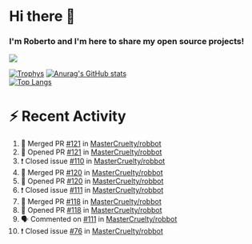 # Hi there 👋
### I'm Roberto and I'm here to share my open source projects!

<img src="https://komarev.com/ghpvc/?username=mastercruelty&label=Profile views&color=0e75b6"><br>

[![Trophys](https://github-profile-trophy.vercel.app/?username=mastercruelty)](https://github.com/ryo-ma/github-profile-trophy)
[![Anurag's GitHub stats](https://github-readme-stats.vercel.app/api?username=mastercruelty&show_icons=true&theme=tokyonight)](https://github.com/anuraghazra/github-readme-stats)<br>
[![Top Langs](https://github-readme-stats.vercel.app/api/top-langs/?username=mastercruelty&langs_count=10&hide=jupyter%20notebook&exclude_repo=Alarm-project&langs_count=6&layout=compact&theme=tokyonight)](https://github.com/anuraghazra/github-readme-stats)

# :zap: Recent Activity
<!--START_SECTION:activity-->
1. 🎉 Merged PR [#121](https://github.com/MasterCruelty/robbot/pull/121) in [MasterCruelty/robbot](https://github.com/MasterCruelty/robbot)
2. 💪 Opened PR [#121](https://github.com/MasterCruelty/robbot/pull/121) in [MasterCruelty/robbot](https://github.com/MasterCruelty/robbot)
3. ❗️ Closed issue [#110](https://github.com/MasterCruelty/robbot/issues/110) in [MasterCruelty/robbot](https://github.com/MasterCruelty/robbot)
4. 🎉 Merged PR [#120](https://github.com/MasterCruelty/robbot/pull/120) in [MasterCruelty/robbot](https://github.com/MasterCruelty/robbot)
5. 💪 Opened PR [#120](https://github.com/MasterCruelty/robbot/pull/120) in [MasterCruelty/robbot](https://github.com/MasterCruelty/robbot)
6. ❗️ Closed issue [#111](https://github.com/MasterCruelty/robbot/issues/111) in [MasterCruelty/robbot](https://github.com/MasterCruelty/robbot)
7. 🎉 Merged PR [#118](https://github.com/MasterCruelty/robbot/pull/118) in [MasterCruelty/robbot](https://github.com/MasterCruelty/robbot)
8. 💪 Opened PR [#118](https://github.com/MasterCruelty/robbot/pull/118) in [MasterCruelty/robbot](https://github.com/MasterCruelty/robbot)
9. 🗣 Commented on [#111](https://github.com/MasterCruelty/robbot/issues/111) in [MasterCruelty/robbot](https://github.com/MasterCruelty/robbot)
10. ❗️ Closed issue [#76](https://github.com/MasterCruelty/robbot/issues/76) in [MasterCruelty/robbot](https://github.com/MasterCruelty/robbot)
<!--END_SECTION:activity-->
